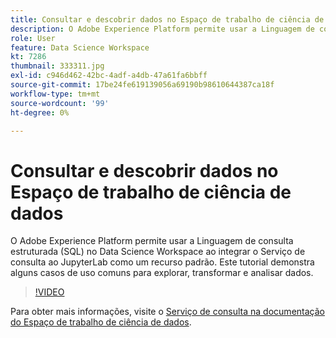 ```yaml
---
title: Consultar e descobrir dados no Espaço de trabalho de ciência de dados
description: O Adobe Experience Platform permite usar a Linguagem de consulta estruturada (SQL) no Data Science Workspace ao integrar o Serviço de consulta ao JupyterLab como um recurso padrão.
role: User
feature: Data Science Workspace
kt: 7286
thumbnail: 333311.jpg
exl-id: c946d462-42bc-4adf-a4db-47a61fa6bbff
source-git-commit: 17be24fe619139056a69190b98610644387ca18f
workflow-type: tm+mt
source-wordcount: '99'
ht-degree: 0%

---
```


# Consultar e descobrir dados no Espaço de trabalho de ciência de dados

O Adobe Experience Platform permite usar a Linguagem de consulta estruturada (SQL) no Data Science Workspace ao integrar o Serviço de consulta ao JupyterLab como um recurso padrão. Este tutorial demonstra alguns casos de uso comuns para explorar, transformar e analisar dados.

>[!VIDEO](https://video.tv.adobe.com/v/333311)

Para obter mais informações, visite o [Serviço de consulta na documentação do Espaço de trabalho de ciência de dados](https://experienceleague.adobe.com/docs/experience-platform/data-science-workspace/jupyterlab/query-service.html).